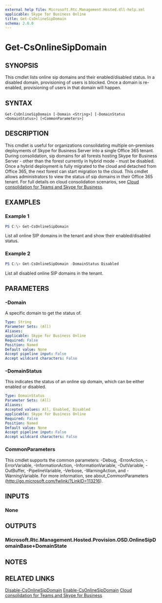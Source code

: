```yaml
---
external help file: Microsoft.Rtc.Management.Hosted.dll-help.xml
applicable: Skype for Business Online
title: Get-CsOnlineSipDomain
schema: 2.0.0
---
```


# Get-CsOnlineSipDomain

## SYNOPSIS
This cmdlet lists online sip domains and their enabled/disabled status. In a disabled domain, provisioning of users is blocked. Once a domain is re-enabled, provisioning of users in that domain will happen.  

## SYNTAX

```
Get-CsOnlineSipDomain [-Domain <String>] [-DomainStatus <DomainStatus>] [<CommonParameters>]
```

## DESCRIPTION
This cmdlet is useful for organizations consolidating multiple on-premises deployments of Skype for Business Server into a single Office 365 tenant. During consolidation, sip domains for all forests hosting Skype for Business Server - other than the forest currently in hybrid mode -  must be disabled. Once a hybrid deployment is fully migrated to the cloud and detached from Office 365, the next forest can start migration to the cloud. This cmdlet allows administrators to view the status of  sip domains in their Office 365 tenant. For full details on cloud consolidation scenarios, see [Cloud consolidation for Teams and Skype for Business](https://docs.microsoft.com/en-us/skypeforbusiness/hybrid/cloud-consolidation).

## EXAMPLES

### Example 1
```powershell
PS C:\> Get-CsOnlineSipDomain
```

List all online SIP domains in the tenant and show their enabled/disabled status.

### Example 2
```powershell
PS C:\> Get-CsOnlineSipDomain -DomainStatus Disabled
```

List all disabled online SIP domains in the tenant.

## PARAMETERS

### -Domain
A specific domain to get the status of.

```yaml
Type: String
Parameter Sets: (All)
Aliases:
applicable: Skype for Business Online
Required: False
Position: Named
Default value: None
Accept pipeline input: False
Accept wildcard characters: False
```


### -DomainStatus
This indicates the status of an online sip domain, which can be either enabled or disabled.

```yaml
Type: DomainStatus
Parameter Sets: (All)
Aliases:
Accepted values: All, Enabled, Disabled
applicable: Skype for Business Online
Required: False
Position: Named
Default value: None
Accept pipeline input: False
Accept wildcard characters: False
```


### CommonParameters
This cmdlet supports the common parameters: -Debug, -ErrorAction, -ErrorVariable, -InformationAction, -InformationVariable, -OutVariable, -OutBuffer, -PipelineVariable, -Verbose, -WarningAction, and -WarningVariable.
For more information, see about_CommonParameters (http://go.microsoft.com/fwlink/?LinkID=113216).

## INPUTS

### None

## OUTPUTS

### Microsoft.Rtc.Management.Hosted.Provision.OSD.OnlineSipDomainBase+DomainState
## NOTES

## RELATED LINKS

[Disable-CsOnlineSipDomain](Disable-CsOnlineSipDomain.md)
[Enable-CsOnlineSipDomain](Enable-CsOnlineSipDomain.md) 
[Cloud consolidation for Teams and Skype for Business](https://docs.microsoft.com/en-us/skypeforbusiness/hybrid/cloud-consolidation)

